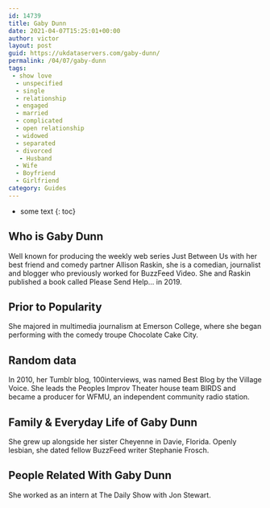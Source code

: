 ```yaml
---
id: 14739
title: Gaby Dunn
date: 2021-04-07T15:25:01+00:00
author: victor
layout: post
guid: https://ukdataservers.com/gaby-dunn/
permalink: /04/07/gaby-dunn
tags:
 - show love
  - unspecified
  - single
  - relationship
  - engaged
  - married
  - complicated
  - open relationship
  - widowed
  - separated
  - divorced
   - Husband
  - Wife
  - Boyfriend
  - Girlfriend
category: Guides
---
```


* some text
{: toc}


## Who is Gaby Dunn



Well known for producing the weekly web series Just Between Us with her best friend and comedy partner Allison Raskin, she is a comedian, journalist and blogger who previously worked for BuzzFeed Video. She and Raskin published a book called Please Send Help&#8230; in 2019. 

                
                
                
## Prior to Popularity



She majored in multimedia journalism at Emerson College, where she began performing with the comedy troupe Chocolate Cake City.

                
                
                
## Random data



In 2010, her Tumblr blog, 100interviews, was named Best Blog by the Village Voice. She leads the Peoples Improv Theater house team BIRDS and became a producer for WFMU, an independent community radio station. 

                
                
                
## Family & Everyday Life of Gaby Dunn



She grew up alongside her sister Cheyenne in Davie, Florida. Openly lesbian, she dated fellow BuzzFeed writer Stephanie Frosch. 

                
                
                
## People Related With Gaby Dunn



She worked as an intern at The Daily Show with Jon Stewart. 

                
              
            
          
          
          